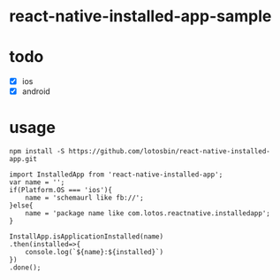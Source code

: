 # react-native-installed-app-sample


# todo
- [x] ios
- [x] android

# usage
```
npm install -S https://github.com/lotosbin/react-native-installed-app.git
```

```
import InstalledApp from 'react-native-installed-app';
var name = '';
if(Platform.OS === 'ios'){
	name = 'schemaurl like fb://';
}else{
	name = 'package name like com.lotos.reactnative.installedapp';
}

InstallApp.isApplicationInstalled(name)
.then(installed=>{
	console.log(`${name}:${installed}`)
})
.done();
```
